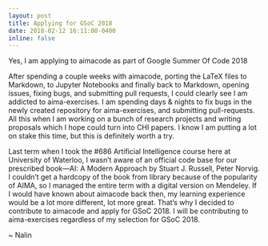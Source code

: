 ```yaml
---
layout: post
title: Applying for GSoC 2018
date: 2018-02-12 16:11:00-0400
inline: false
---
```


Yes, I am applying to aimacode as part of Google Summer Of Code 2018

After spending a couple weeks with aimacode, porting the LaTeX files to Markdown, to Jupyter Notebooks and finally back to Markdown, opening issues, fixing bugs, and submitting pull requests, I could clearly see I am addicted to aima-exercises. I am spending days & nights to fix bugs in the newly created repository for aima-exercises, and submitting pull-requests. All this when I am working on a bunch of research projects and writing proposals which I hope could turn into CHI papers. I know I am putting a lot on stake this time, but this is definitely worth a try.

Last term when I took the #686 Artificial Intelligence course here at University of Waterloo, I wasn’t aware of an official code base for our prescribed book—AI: A Modern Approach by Stuart J. Russell, Peter Norvig. I couldn’t get a hardcopy of the book from library because of the popularity of AIMA, so I managed the entire term with a digital version on Mendeley. If I would have known about aimacode back then, my learning experience would be a lot more different, lot more great. That’s why I decided to contribute to aimacode and apply for GSoC 2018. I will be contributing to aima-exercises regardless of my selection for GSoC 2018.

~ Nalin